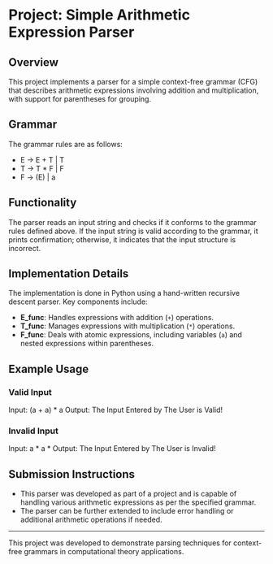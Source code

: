 # Project: Simple Arithmetic Expression Parser

## Overview
This project implements a parser for a simple context-free grammar (CFG) that describes arithmetic expressions involving addition and multiplication, with support for parentheses for grouping.

## Grammar
The grammar rules are as follows:
- E → E + T | T
- T → T * F | F
- F → (E) | a

## Functionality
The parser reads an input string and checks if it conforms to the grammar rules defined above. If the input string is valid according to the grammar, it prints confirmation; otherwise, it indicates that the input structure is incorrect.

## Implementation Details
The implementation is done in Python using a hand-written recursive descent parser. Key components include:
- **E_func**: Handles expressions with addition (`+`) operations.
- **T_func**: Manages expressions with multiplication (`*`) operations.
- **F_func**: Deals with atomic expressions, including variables (`a`) and nested expressions within parentheses.

## Example Usage
### Valid Input
Input:
    (a + a) * a
Output:
  The Input Entered by The User is Valid!


### Invalid Input
Input:
    a * a *
Output:
  The Input Entered by The User is Invalid!


## Submission Instructions
- This parser was developed as part of a project and is capable of handling various arithmetic expressions as per the specified grammar.
- The parser can be further extended to include error handling or additional arithmetic operations if needed.

---

This project was developed to demonstrate parsing techniques for context-free grammars in computational theory applications.
